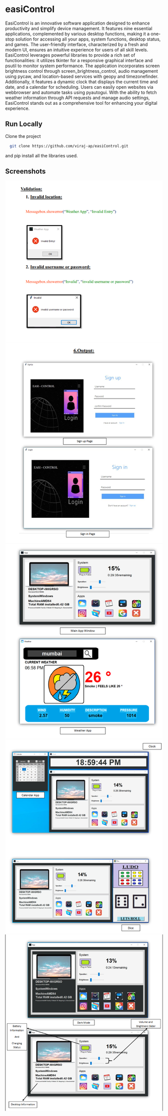 
# easiControl




EasiControl is an innovative software application designed to enhance productivity and simplify device management. It features nine essential applications, complemented by various desktop functions, making it a one-stop solution for accessing all your apps, system functions, desktop status, and games. The user-friendly interface, characterized by a fresh and modern UI, ensures an intuitive experience for users of all skill levels. EasiControl leverages powerful libraries to provide a rich set of functionalities: it utilizes tkinter for a responsive graphical interface and psutil to monitor system performance. The application incorporates screen brightness control through screen_brightness_control, audio management using pycaw, and location-based services with geopy and timezonefinder. Additionally, it features a dynamic clock that displays the current time and date, and a calendar for scheduling. Users can easily open websites via webbrowser and automate tasks using pyautogui. With the ability to fetch weather information through API requests and manage audio settings, EasiControl stands out as a comprehensive tool for enhancing your digital experience.
## Run Locally




Clone the project

```bash
  git clone https://github.com/viraj-ap/easiControl.git
```

and pip install all the libraries used.
## Screenshots

![alt text](photos_required/demoPhotos/1.png)
![alt text](photos_required/demoPhotos/2.png)
![alt text](photos_required/demoPhotos/3.png)
![alt text](photos_required/demoPhotos/4.png)
![alt text](photos_required/demoPhotos/5.png)






